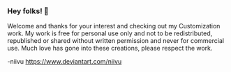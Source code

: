 ### Hey folks! 👋

Welcome and thanks for your interest and checking out my Customization work. My work is free for personal use only and not to be redistributed, republished or shared without written permission and never for commercial use.  Much love has gone into these creations, please respect the work.  
 
 -niivu
https://www.deviantart.com/niivu
